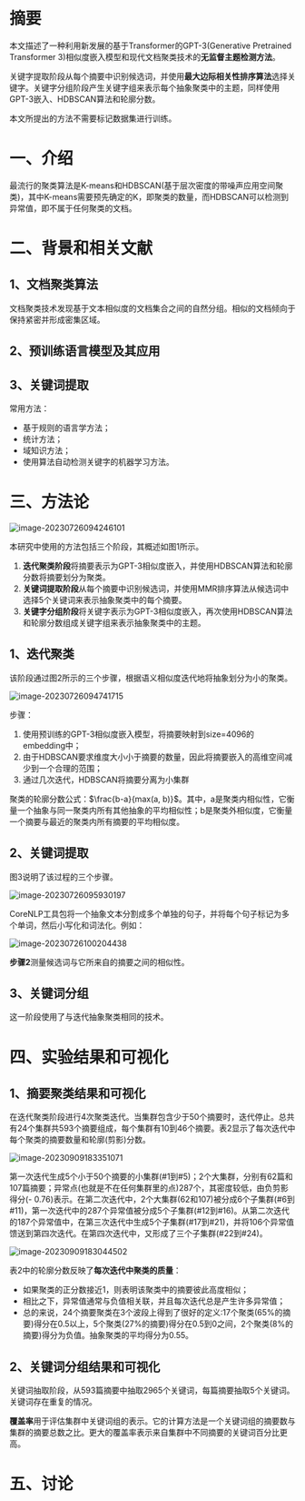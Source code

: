 # 摘要

本文描述了一种利用新发展的基于Transformer的GPT-3(Generative Pretrained Transformer 3)相似度嵌入模型和现代文档聚类技术的**无监督主题检测方法**。

关键字提取阶段从每个摘要中识别候选词，并使用**最大边际相关性排序算法**选择关键字。关键字分组阶段产生关键字组来表示每个抽象聚类中的主题，同样使用GPT-3嵌入、HDBSCAN算法和轮廓分数。

本文所提出的方法不需要标记数据集进行训练。

# 一、介绍

最流行的聚类算法是K-means和HDBSCAN(基于层次密度的带噪声应用空间聚类)，其中K-means需要预先确定的K，即聚类的数量，而HDBSCAN可以检测到异常值，即不属于任何聚类的文档。

# 二、背景和相关文献

## 1、文档聚类算法

文档聚类技术发现基于文本相似度的文档集合之间的自然分组。相似的文档倾向于保持紧密并形成密集区域。

## 2、预训练语言模型及其应用

## 3、关键词提取

常用方法：

- 基于规则的语言学方法；
- 统计方法；
- 域知识方法；
- 使用算法自动检测关键字的机器学习方法。

# 三、方法论

![image-20230726094246101](https://raw.githubusercontent.com/1793925850/user-image/master/imgs/202307260942206.png)

本研究中使用的方法包括三个阶段，其概述如图1所示。

1. **迭代聚类阶段**将摘要表示为GPT-3相似度嵌入，并使用HDBSCAN算法和轮廓分数将摘要划分为聚类。
2. **关键词提取阶段**从每个摘要中识别候选词，并使用MMR排序算法从候选词中选择5个关键词来表示抽象聚类中的每个摘要。
3. **关键字分组阶段**将关键字表示为GPT-3相似度嵌入，再次使用HDBSCAN算法和轮廓分数组成关键字组来表示抽象聚类中的主题。

## 1、迭代聚类

该阶段通过图2所示的三个步骤，根据语义相似度迭代地将抽象划分为小的聚类。

![image-20230726094741715](https://raw.githubusercontent.com/1793925850/user-image/master/imgs/202307260947773.png)

步骤：

1. 使用预训练的GPT-3相似度嵌入模型，将摘要映射到size=4096的embedding中；
2. 由于HDBSCAN要求维度大小小于摘要的数量，因此将摘要嵌入的高维空间减少到一个合理的范围；
3. 通过几次迭代，HDBSCAN将摘要分离为小集群

聚类的轮廓分数公式：$\frac{b-a}{max(a, b)}$。其中，a是聚类内相似性，它衡量一个抽象与同一聚类内所有其他抽象的平均相似性；b是聚类外相似度，它衡量一个摘要与最近的聚类内所有摘要的平均相似度。

## 2、关键词提取

图3说明了该过程的三个步骤。

![image-20230726095930197](https://raw.githubusercontent.com/1793925850/user-image/master/imgs/202307260959253.png)

CoreNLP工具包将一个抽象文本分割成多个单独的句子，并将每个句子标记为多个单词，然后小写化和词法化。例如：

![image-20230726100204438](https://raw.githubusercontent.com/1793925850/user-image/master/imgs/202307261002466.png)

**步骤2**测量候选词与它所来自的摘要之间的相似性。

## 3、关键词分组

这一阶段使用了与迭代抽象聚类相同的技术。

# 四、实验结果和可视化

## 1、摘要聚类结果和可视化

在迭代聚类阶段进行4次聚类迭代。当集群包含少于50个摘要时，迭代停止。总共有24个集群共593个摘要组成，每个集群有10到46个摘要。表2显示了每次迭代中每个聚类的摘要数量和轮廓(剪影)分数。

![image-20230909183351071](https://raw.githubusercontent.com/1793925850/user-image/master/imgs/202309091833102.png)

第一次迭代生成5个小于50个摘要的小集群(#1到#5)；2个大集群，分别有62篇和107篇摘要；异常点(也就是不在任何集群里的点)287个，其密度较低，由负剪影得分(- 0.76)表示。在第二次迭代中，2个大集群(62和107)被分成6个子集群(#6到#11)，第一次迭代中的287个异常值被分成5个子集群(#12到#16)。从第二次迭代的187个异常值中，在第三次迭代中生成5个子集群(#17到#21)，并将106个异常值馈送到第四次迭代。在第四次迭代中，又形成了三个子集群(#22到#24)。

![image-20230909183044502](https://raw.githubusercontent.com/1793925850/user-image/master/imgs/202309091830655.png)

表2中的轮廓分数反映了**每次迭代中聚类的质量**：

- 如果聚类的正分数接近1，则表明该聚类中的摘要彼此高度相似；
- 相比之下，异常值通常与负值相关联，并且每次迭代总是产生许多异常值；
- 总的来说，24个摘要聚类在3个波段上得到了很好的定义:17个聚类(65%的摘要)得分在0.5以上，5个聚类(27%的摘要)得分在0.5到0之间，2个聚类(8%的摘要)得分为负值。抽象聚类的平均得分为0.55。

## 2、关键词分组结果和可视化

关键词抽取阶段，从593篇摘要中抽取2965个关键词，每篇摘要抽取5个关键词。关键词存在重复的情况。

**覆盖率**用于评估集群中关键词组的表示。它的计算方法是一个关键词组的摘要数与集群的摘要总数之比。更大的覆盖率表示来自集群中不同摘要的关键词百分比更高。

# 五、讨论

